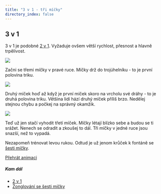 ```yaml
---
title: "3 v 1 - tři míčky"
directory_index: false
---
```


## 3 v 1


3 v 1 je podobné <a href="../2/2v1.html" title="Žonglování se dvěma míčky.">2 v 1</a>. Vyžaduje ovšem větší rychlost, přesnost a hlavně trpělivost.

![](img/m/micky-3-3v1a.png)

Začni se třemi míčky v pravé ruce. Míčky drž do trojúhelníku - to je první polovina triku.

![](img/m/micky-3-3v1b.png)

Druhý míček hoď až když je první míček skoro na vrcholu své dráhy - to je druhá polovina triku. Většina lidí hází druhý míček příliš brzo. Nedělej stejnou chybu a počkej na správný okamžik.

![](img/m/micky-3-3v1c.png)

Teď už jen stačí vyhodit třetí míček. Míčky létají blízko sebe a budou se ti srážet. Nenech se odradit a zkoušej to dál. Tři míčky v jedné ruce jsou snazší, než to vypadá.


Nezapomeň trénovat levou rukou. Odtud je už jenom krůček k fontáně se <a href="/micky/6/" title="Žonglování s 6 míčky.">šesti míčky</a>.

[Přehrát animaci](/animace/3-ball-in-one-hand.html "Animace")


##### Kam dál

- [2 v 1](/micky/2/2v1.html "2 v 1 je základní trik se dvěma míčky")
- [Žonglování se šesti míčky](/micky/6/ "Fontána")
